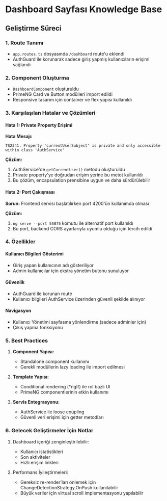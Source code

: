 # Dashboard Sayfası Knowledge Base

## Geliştirme Süreci

### 1. Route Tanımı
- `app.routes.ts` dosyasında `/dashboard` route'u eklendi
- AuthGuard ile korunarak sadece giriş yapmış kullanıcıların erişimi sağlandı

### 2. Component Oluşturma
- `DashboardComponent` oluşturuldu
- PrimeNG Card ve Button modülleri import edildi
- Responsive tasarım için container ve flex yapısı kullanıldı

### 3. Karşılaşılan Hatalar ve Çözümleri

#### Hata 1: Private Property Erişimi
**Hata Mesajı:**
```
TS2341: Property 'currentUserSubject' is private and only accessible within class 'AuthService'
```

**Çözüm:**
1. AuthService'de `getCurrentUser()` metodu oluşturuldu
2. Private property'ye doğrudan erişim yerine bu metot kullanıldı
3. Bu çözüm, encapsulation prensibine uygun ve daha sürdürülebilir

#### Hata 2: Port Çakışması
**Sorun:** Frontend servisi başlatılırken port 4200'ün kullanımda olması

**Çözüm:**
1. `ng serve --port 55075` komutu ile alternatif port kullanıldı
2. Bu port, backend CORS ayarlarıyla uyumlu olduğu için tercih edildi

### 4. Özellikler

#### Kullanıcı Bilgileri Gösterimi
- Giriş yapan kullanıcının adı gösteriliyor
- Admin kullanıcılar için ekstra yönetim butonu sunuluyor

#### Güvenlik
- AuthGuard ile korunan route
- Kullanıcı bilgileri AuthService üzerinden güvenli şekilde alınıyor

#### Navigasyon
- Kullanıcı Yönetimi sayfasına yönlendirme (sadece adminler için)
- Çıkış yapma fonksiyonu

### 5. Best Practices

1. **Component Yapısı:**
   - Standalone component kullanımı
   - Gerekli modüllerin lazy loading ile import edilmesi

2. **Template Yapısı:**
   - Conditional rendering (*ngIf) ile rol bazlı UI
   - PrimeNG componentlerinin etkin kullanımı

3. **Servis Entegrasyonu:**
   - AuthService ile loose coupling
   - Güvenli veri erişimi için getter metodları

### 6. Gelecek Geliştirmeler İçin Notlar

1. Dashboard içeriği zenginleştirilebilir:
   - Kullanıcı istatistikleri
   - Son aktiviteler
   - Hızlı erişim linkleri

2. Performans İyileştirmeleri:
   - Gereksiz re-render'ları önlemek için ChangeDetectionStrategy.OnPush kullanılabilir
   - Büyük veriler için virtual scroll implementasyonu yapılabilir
